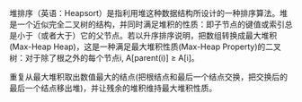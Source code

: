 堆排序（英语：Heapsort）是指利用堆这种数据结构所设计的一种排序算法。堆是一个近似完全二叉树的结构，并同时满足堆积的性质：即子节点的键值或索引总是小于（或者大于）它的父节点。若以升序排序说明，把数组转换成最大堆积(Max-Heap Heap)，这是一种满足最大堆积性质(Max-Heap Property)的二叉树：对于除了根之外的每个节点i, A[parent(i)] ≥ A[i]。

重复从最大堆积取出数值最大的结点(把根结点和最后一个结点交换，把交换后的最后一个结点移出堆)，并让残余的堆积维持最大堆积性质。
